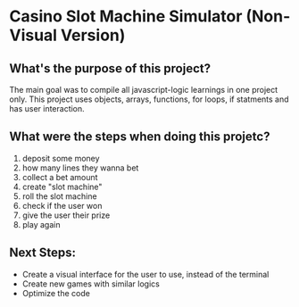 # Casino Slot Machine Simulator (Non-Visual Version)

## What's the purpose of this project?
The main goal was to compile all javascript-logic learnings in one project only.
This project uses objects, arrays, functions, for loops, if statments and has user interaction.

## What were the steps when doing this projetc?
1. deposit some money<br>
2. how many lines they wanna bet<br>
3. collect a bet amount<br>
4. create "slot machine"<br>
5. roll the slot machine<br>
6. check if the user won<br>
7. give the user their prize<br>
8. play again

## Next Steps:
- Create a visual interface for the user to use, instead of the terminal<br>
- Create new games with similar logics<br>
- Optimize the code
